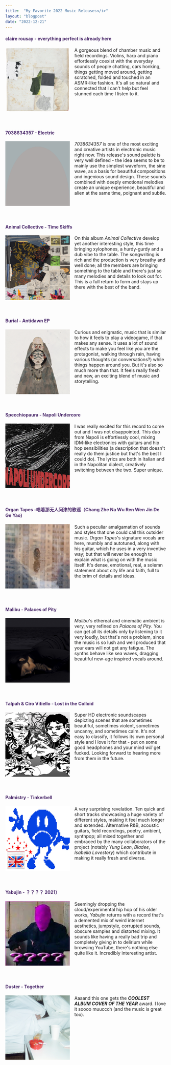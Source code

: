```yaml
---
title:  "My Favorite 2022 Music Releases</i>"
layout: "blogpost"
date: "2022-12-21"
---
```


<h4 style="color:#4b2a6b"><b>claire rousay - everything perfect is already here</b></h4>
<div style="display:flex; justify-content:left; padding-bottom: 20px;">
        <img src="/assets/images/aoty22/rousay.jpg" class="imgBorder" style="margin:auto; max-width:40%; float:left" alt="Claire Rousay">
        <div style="margin-left:15px; word-wrap: break-word; flex-shrink:3; text-align: left">
            A gorgeous blend of chamber music and field recordings. Violins, harp and piano effortlessly coexist with the everyday sounds of people chatting, cars honking, things getting moved around, getting scratched, folded and touched in an ASMR-like fashion. It's all so natural and connected that I can't help but feel stunned each time I listen to it.
        </div>
</div>
<br>

<h4 style="color:#4b2a6b"><b>7038634357 - Electric</b></h4>
<div style="display:flex; justify-content:left; padding-bottom: 20px;">
        <img src="/assets/images/aoty22/electric.jpg" class="imgBorder" style="margin:auto; max-width:40%; float:left" alt="Electric">
        <div style="margin-left:15px; word-wrap: break-word; flex-shrink:3; text-align: left">
            <i>7038634357</i> is one of the most exciting and creative artists in electronic music right now. This release's sound palette is very well defined - the idea seems to be to mainly use the simplest waveform, the sine wave, as a basis for beautiful compositions and ingenious sound design. These sounds combined with deeply emotional melodies create an unique experience, beautiful and alien at the same time, poignant and subtle.
        </div>
</div>
<br>

<h4 style="color:#4b2a6b"><b>Animal Collective - Time Skiffs</b></h4>
<div style="display:flex; justify-content:left; padding-bottom: 20px;">
        <img src="/assets/images/aoty22/anco.jpg" class="imgBorder" style="margin:auto; max-width:40%; float:left" alt="Time Skiffs">
        <div style="margin-left:15px; word-wrap: break-word; flex-shrink:3; text-align: left">
            On this album <i>Animal Collective</i> develop yet another interesting style, this time bringing xylophones, a hurdy-gurdy and a dub vibe to the table. The songwriting is rich and the production is very breathy and well done; all the members are bringing something to the table and there's just so many melodies and details to look out for. This is a full return to form and stays up there with the best of the band.
        </div>
</div>
<br>

<h4 style="color:#4b2a6b"><b>Burial - Antidawn EP</b></h4>
<div style="display:flex; justify-content:left; padding-bottom: 20px;">
        <img src="/assets/images/aoty22/burial.jpg" class="imgBorder" style="margin:auto; max-width:40%; float:left" alt="Antidawn">
        <div style="margin-left:15px; word-wrap: break-word; flex-shrink:3; text-align: left">
            Curious and enigmatic, music that is similar to how it feels to play a videogame, if that makes any sense. It uses a lot of sound effects to make you feel like you are the protagonist, walking through rain, having various thoughts (or conversations?) while things happen around you. But it's also so much more than that. It feels really fresh and new, an exciting blend of music and storytelling. 
        </div>
</div>
<br>

<h4 style="color:#4b2a6b"><b>Specchiopaura - Napoli Undercore</b></h4>
<div style="display:flex; justify-content:left; padding-bottom: 20px;">
        <img src="/assets/images/aoty22/specchiopaura.jpg" class="imgBorder" style="margin:auto; max-width:40%; float:left" alt="Specchiopaura">
        <div style="margin-left:15px; word-wrap: break-word; flex-shrink:3; text-align: left">
            I was really excited for this record to come out and I was not disappointed. This duo from Napoli is effortlessly cool, mixing IDM-like electronics with guitars and hip hop sensibilities (a description that doesn't really do them justice but that's the best I could do). The lyrics are both in Italian and in the Napolitan dialect, creatively switching between the two. Super unique.
        </div>
</div>
<br>

<h4 style="color:#4b2a6b"><b>Organ Tapes -唱着那无人问津的歌谣（Chang Zhe Na Wu Ren Wen Jin De Ge Yao)</b></h4>
<div style="display:flex; justify-content:left; padding-bottom: 20px;">
        <img src="/assets/images/aoty22/organtapes.jpg" class="imgBorder" style="margin:auto; max-width:40%; float:left" alt="organtapes">
        <div style="margin-left:15px; word-wrap: break-word; flex-shrink:3; text-align: left">
                Such a peculiar amalgamation of sounds and styles that one could call this outsider music. <i>Organ Tapes</i>'s signature vocals are here, mumbly and autotuned, along with his guitar, which he uses in a very inventive way; but that will never be enough to explain what is going on with the music itself. It's dense, emotional, real, a solemn statement about city life and faith, full to the brim of details and ideas.
        </div>
</div>
<br>

<h4 style="color:#4b2a6b"><b>Malibu - Palaces of Pity</b></h4>
<div style="display:flex; justify-content:left; padding-bottom: 20px;">
        <img src="/assets/images/aoty22/malibu.png" class="imgBorder" style="margin:auto; max-width:40%; float:left" alt="malibu">
        <div style="margin-left:15px; word-wrap: break-word; flex-shrink:3; text-align: left">
            <i>Malibu</i>'s ethereal and cinematic ambient is very, very refined on <i>Palaces of Pity</i>. You can get all its details only by listening to it very loudly, but that's not a problem, since the music is so lush and well produced that your ears will not get any fatigue. The synths behave like sea waves, dragging beautiful new-age inspired vocals around.
        </div>
</div>
<br>



<h4 style="color:#4b2a6b"><b>Talpah & Ciro Vitiello - Lost in the Colloid</b></h4>
<div style="display:flex; justify-content:left; padding-bottom: 20px;">
        <img src="/assets/images/aoty22/colloid.jpg" class="imgBorder" style="margin:auto; max-width:40%; float:left" alt="colloid">
        <div style="margin-left:15px; word-wrap: break-word; flex-shrink:3; text-align: left">
            Super HD electronic soundscapes depicting scenes that are sometimes beautiful, sometimes violent, sometimes uncanny, and sometimes calm. It's not easy to classify, it follows its own personal style and I love it for that - put on some good headphones and your mind <i>will</i> get fucked. Looking forward to hearing more from them in the future.
        </div>
</div>
<br>

<h4 style="color:#4b2a6b"><b>Palmistry - Tinkerbell</b></h4>
<div style="display:flex; justify-content:left; padding-bottom: 20px;">
        <img src="/assets/images/aoty22/palmistry.jpg" class="imgBorder" style="margin:auto; max-width:40%; float:left" alt="palmistry">
        <div style="margin-left:15px; word-wrap: break-word; flex-shrink:3; text-align: left">
            A very surprising revelation. Ten quick and short tracks showcasing a huge variety of different styles, making it feel much longer and extended. Alternative R&B, acoustic guitars, field recordings, poetry, ambient, synthpop; all mixed together and embraced by the many collaborators of the project (notably <i>Yung Lean</i>, <i>Bladee</i>, <i>Isabella Lovestory</i>) which contribute in making it really fresh and diverse.
        </div>
</div>
<br>


<h4 style="color:#4b2a6b"><b>Yabujin - ？？？？ 2021） </b></h4>
<div style="display:flex; justify-content:left; padding-bottom: 20px;">
        <img src="/assets/images/aoty22/yabujin.jpg" class="imgBorder" style="margin:auto; max-width:40%; float:left" alt="yabujin">
        <div style="margin-left:15px; word-wrap: break-word; flex-shrink:3; text-align: left">
            Seemingly dropping the cloud/experimental hip hop of his older works, <i>Yabujin</i> returns with a record that's a demented mix of weird internet aesthetics, jumpstyle, corrupted sounds, obscure samples and distorted mixing. It sounds like having a really bad trip and completely giving in to delirium while browsing YouTube, there's nothing else quite like it. Incredibly interesting artist.
        </div>
</div>
<br>


<h4 style="color:#4b2a6b"><b>Duster - Together </b></h4>
<div style="display:flex; justify-content:left; padding-bottom: 20px;">
        <img src="/assets/images/aoty22/duster.jpg" class="imgBorder" style="margin:auto; max-width:40%; float:left" alt="duster">
        <div style="margin-left:15px; word-wrap: break-word; flex-shrink:3; text-align: left">
            Aaaand this one gets the <b><i>COOLEST ALBUM COVER OF THE YEAR</i></b> award. I love it soooo muuccch (and the music is great too).
        </div>
</div>
<br>